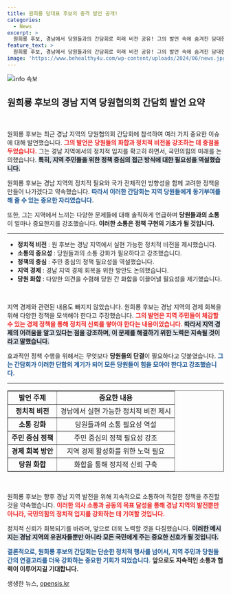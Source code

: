 ```yaml
---
title: 원희룡 당대표 후보의 충격 발언 공개!
categories:
  - News
excerpt: >
  원희룡 후보, 경남에서 당원들과의 간담회로 미래 비전 공유! 그의 발언 속에 숨겨진 담대한 전략과 정치적 포부를 확인해보세요!
feature_text: >
  원희룡 후보, 경남에서 당원들과의 간담회로 미래 비전 공유! 그의 발언 속에 숨겨진 담대한 전략과 정치적 포부를 확인해보세요!
image: 'https://www.behealthy4u.com/wp-content/uploads/2024/06/news.jpg'
---
```


<p><img src="https://www.behealthy4u.com/wp-content/uploads/2024/06/news.jpg" alt="info 속보" /></p>

<h2 data-ke-size="size26">원희룡 후보의 경남 지역 당원협의회 간담회 발언 요약</h2>

<p data-ke-size="size16">&nbsp;</p>

<p>원희룡 후보는 최근 경남 지역의 당원협의회 간담회에 참석하여 여러 가지 중요한 이슈에 대해 발언했습니다. <b><span style="color: #ee2323;">그의 발언은 당원들의 화합과 정치적 비전을 강조하는 데 중점을 두었습니다.</span></b> 그는 경남 지역에서의 정치적 입지를 확고히 하면서, 국민의힘의 미래를 논의했습니다. <b><span style="background-color: #21538527;">특히, 지역 주민들을 위한 정책 중심의 접근 방식에 대한 필요성을 역설했습니다.</span></b>  </p>

<p>원희룡 후보는 경남 지역의 정치적 필요와 국가 전체적인 방향성을 함께 고려한 정책을 만들어 나가겠다고 약속했습니다. <b><span style="color: #1a5490;">따라서 이러한 간담회는 지역 당원들에게 동기부여를 해 줄 수 있는 중요한 자리였습니다.</span></b></p>

<p>또한, 그는 지역에서 느끼는 다양한 문제들에 대해 솔직하게 언급하며 <b>당원들과의 소통</b>이 얼마나 중요한지를 강조했습니다. <b><span style="ee2323;">이러한 소통은 정책 구현의 기초가 될 것입니다.</span></b>  </p>

<hr>

<ul>
<li><b>정치적 비전</b> : 원 후보는 경남 지역에서 실현 가능한 정치적 비전을 제시했습니다.</li>
<li><b>소통의 중요성</b> : 당원들과의 소통 강화가 필요하다고 강조했습니다.</li>
<li><b>정책의 중심</b> : 주민 중심의 정책 필요성을 역설했습니다.</li>
<li><b>지역 경제</b> : 경남 지역 경제 회복을 위한 방안도 논의했습니다.</li>
<li><b>당원 화합</b> : 다양한 의견을 수렴해 당원 간 화합을 이끌어낼 필요성을 제기했습니다.</li>
</ul>

<p data-ke-size="size16">&nbsp;</p>

<p>지역 경제와 관련된 내용도 빠지지 않았습니다. 원희룡 후보는 경남 지역의 경제 회복을 위해 다양한 정책을 모색해야 한다고 주장했습니다. <b><span style="color: #ee2323;">그의 발언은 지역 주민들이 체감할 수 있는 경제 정책을 통해 정치적 신뢰를 쌓아야 한다는 내용이었습니다.</span></b> <b><span style="background-color: #21538527;">따라서 지역 경제의 어려움을 알고 있다는 점을 강조하며, 이 문제를 해결하기 위한 노력은 지속될 것이라고 말했습니다.</span></b>  </p>

<p>효과적인 정책 수행을 위해서는 무엇보다 <b>당원들의 단결</b>이 필요하다고 덧붙였습니다. <b><span style="color: #1a5490;">그는 간담회가 이러한 단합의 계기가 되어 모든 당원들이 힘을 모아야 한다고 강조했습니다.</span></b></p>

<hr>

<table style="width: 100%; border-collapse: collapse;" border="1">
<tr>
<td style="text-align: center; height: 17px;"><b>발언 주제</b></td>
<td style="text-align: center; height: 17px;"><b>중요한 내용</b></td>
</tr>
<tr>
<td style="text-align: center; height: 17px;"><b>정치적 비전</b></td>
<td style="text-align: center; height: 17px;">경남에서 실현 가능한 정치적 비전 제시</td>
</tr>
<tr>
<td style="text-align: center; height: 17px;"><b>소통 강화</b></td>
<td style="text-align: center; height: 17px;">당원들과의 소통 필요성 역설</td>
</tr>
<tr>
<td style="text-align: center; height: 17px;"><b>주민 중심 정책</b></td>
<td style="text-align: center; height: 17px;">주민 중심의 정책 필요성 강조</td>
</tr>
<tr>
<td style="text-align: center; height: 17px;"><b>경제 회복 방안</b></td>
<td style="text-align: center; height: 17px;">지역 경제 활성화를 위한 노력 필요</td>
</tr>
<tr>
<td style="text-align: center; height: 17px;"><b>당원 화합</b></td>
<td style="text-align: center; height: 17px;">화합을 통해 정치적 신뢰 구축</td>
</tr>
</table>

<p data-ke-size="size16">&nbsp;</p>

<p>원희룡 후보는 향후 경남 지역 발전을 위해 지속적으로 소통하며 적절한 정책을 추진할 것을 약속했습니다. <b><span style="color: #ee2323;">이러한 의사 소통과 공동의 목표 달성을 통해 경남 지역의 발전뿐만 아니라, 국민의힘의 정치적 입지를 강화하는 데 기여할 것입니다.</span></b> </p>

<p>정치적 신뢰가 회복되기를 바라며, 앞으로 더욱 노력할 것을 다짐했습니다. <b><span style="background-color: #21538527;">이러한 메시지는 경남 지역의 유권자들뿐만 아니라 모든 국민에게 주는 중요한 신호가 될 것입니다.</span></b>  </p>

<p><b><span style="color: #1a5490;">결론적으로, 원희룡 후보의 간담회는 단순한 정치적 행사를 넘어서, 지역 주민과 당원들 간의 연결고리를 더욱 강화하는 중요한 기회가 되었습니다.</span></b> <b>앞으로도 지속적인 소통과 협력이 이루어지길 기대합니다.</b></p>
생생한 뉴스, <a href="https://opensis.kr" rel="dofollow">opensis.kr</a>


